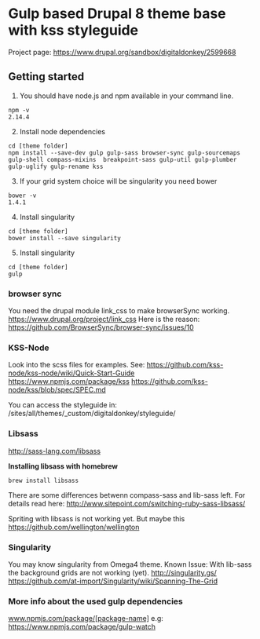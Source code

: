 
# Gulp based Drupal 8 theme base with kss styleguide
 
Project page:
https://www.drupal.org/sandbox/digitaldonkey/2599668

## Getting started

1) You should have node.js and npm available in your command line.

```
npm -v
2.14.4
```

2) Install node dependencies

```
cd [theme folder]
npm install --save-dev gulp gulp-sass browser-sync gulp-sourcemaps gulp-shell compass-mixins  breakpoint-sass gulp-util gulp-plumber gulp-uglify gulp-rename kss
```

3) If your grid system choice will be singularity you need bower

```
bower -v
1.4.1
```

4) Install singularity

```
cd [theme folder]
bower install --save singularity
```

5) Install singularity
```
cd [theme folder]
gulp
```

### browser sync
You need the drupal module link_css to make browserSync working.
https://www.drupal.org/project/link_css
Here is the reason:
https://github.com/BrowserSync/browser-sync/issues/10

### KSS-Node
Look into the scss files for examples. See: 
https://github.com/kss-node/kss-node/wiki/Quick-Start-Guide
https://www.npmjs.com/package/kss
https://github.com/kss-node/kss/blob/spec/SPEC.md

You can access the styleguide in:
/sites/all/themes/_custom/digitaldonkey/styleguide/

### Libsass
http://sass-lang.com/libsass

**Installing libsass with homebrew**
```
brew install libsass
```

There are some differences betwenn compass-sass and lib-sass left.
For details read here:
http://www.sitepoint.com/switching-ruby-sass-libsass/

Spriting with libsass is not working yet.
But maybe this https://github.com/wellington/wellington


### Singularity
You may know singularity from Omega4 theme.
Known Issue: With lib-sass the background grids are not working (yet).
http://singularity.gs/
https://github.com/at-import/Singularity/wiki/Spanning-The-Grid

### More info about the used gulp dependencies
www.npmjs.com/package/[package-name]
e.g: https://www.npmjs.com/package/gulp-watch
